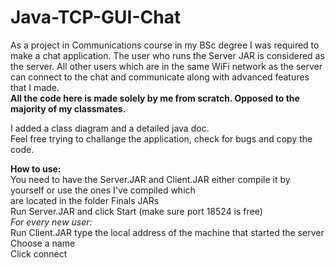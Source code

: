 # Java-TCP-GUI-Chat
As a project in Communications course in my BSc degree I was required to make a chat application. 
The user who runs the Server JAR is considered as the server.
All other users which are in the same WiFi network as the server can connect to the chat and communicate along with advanced features that I made. <br>
<strong>All the code here is made solely by me from scratch. Opposed to the majority of my classmates.</strong>

I added a class diagram and a detailed java doc.<br>
Feel free trying to challange the application, check for bugs and copy the code.
<br>

<strong>How to use:</strong><br>
  You need to have the Server.JAR and Client.JAR either compile it by yourself or use the ones I've compiled which<br>
  are located in the folder Finals JARs<br>
  Run Server.JAR and click Start (make sure port 18524 is free)<br>
  <i>For every new user:</i><br>
    Run Client.JAR type the local address of the machine that started the server<br>
    Choose a name<br>
    Click connect

